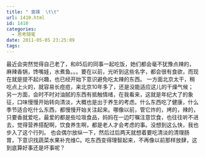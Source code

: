 ```yaml
---
title: " 食辣  \t\t"
url: 1410.html
id: 1410
categories:
  - 思考随笔
date: 2011-05-05 23:25:09
tags:
---
```


最近会突然觉得自己老了，和85后的同事一起吃饭，她们都会毫不犹豫点辣的，麻辣香锅，馋嘴娃，水煮鱼。。。要在以前，光听到这些名字，都会很有食欲，而现在就是提不起兴趣，也已经开始下意识避免吃太辣的东西。 一方面北京太干，稍吃点上火的，就容易长痘痘，来北京10年多了，还是没能适应这儿的干燥气候；另一方面，会时不时对油腻的东西有抵触情绪，在我看来，这就是年纪大了的象征，口味慢慢开始转向清淡，大概也是出于养生的考虑。什么东西吃了健康，什么季节适合吃什么东西，都慢慢开始关注起来。哪像以前，管它炸的，烤的，辣的，只要香就爱吃，最爱的都是些垃圾食品，妈妈在一边叮嘱注意饮食，也往往听不进去，觉得营养搭配啊，饮食养生啊，都是老人才会考虑的事。没想到这么快，我也步入了这个行列。 也会偶尔放纵一下，然后过后两天就想着要吃清淡的清理肠胃，下意识找蔬菜水果补充维C。吃东西变得理智起来，不再像以前那样放肆，这到底算好事还是坏事呢？